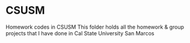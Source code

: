 # CSUSM
Homework codes in CSUSM
This folder holds all the homework & group projects that I have done in Cal State University San Marcos
